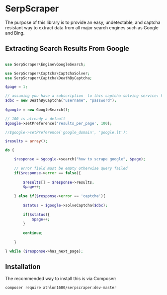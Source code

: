 SerpScraper
===========

The purpose of this library is to provide an easy, undetectable, and captcha resistant way to extract data
from all major search engines such as Google and Bing.

## Extracting Search Results From Google

```php

use SerpScraper\Engine\GoogleSearch;

use SerpScraper\Captcha\CaptchaSolver;
use SerpScraper\Captcha\DeathByCaptcha;

$page = 1;

// assuming you have a subscription  to this captcha solving service: http://www.deathbycaptcha.com
$dbc = new DeathByCaptcha("username", "password");
	
$google = new GoogleSearch();

// 100 is already a default
$google->setPreference('results_per_page', 100);

//$google->setPreference('google_domain', 'google.lt');

$results = array();

do {

	$response = $google->search("how to scrape google", $page);
	
	// error field must be empty otherwise query failed
	if($response->error == false){
	
		$results[] = $response->results;
		$page++;
	
	} else if($response->error == 'captcha'){
	
		$status = $google->solveCaptcha($dbc);
		
		if($status){
			$page++;
		}
		
		continue;
		
	}

} while ($response->has_next_page);

```


## Installation

The recommended way to install this is via Composer:

```bash
composer require athlon1600/serpscraper:dev-master
```
